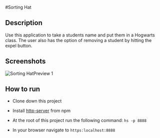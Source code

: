 #Sorting Hat

## Description
Use this application to take a students name and put them in a Hogwarts class. The user also has the option of removing a student by hitting the expel button.

## Screenshots
![Sorting HatPreview 1]()



## How to run
* Clone down this project 
* Install [http-server](https://www.npmjs.com/package/http-server) from npm
* At the root of this project run the following command: `hs -p 8888`



* In your browser navigate to `https:localhost:8888`